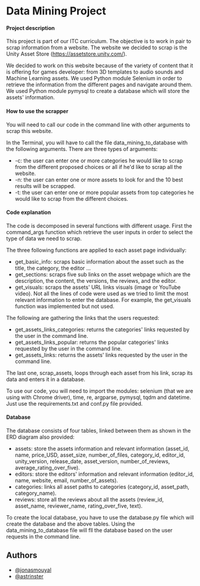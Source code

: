 # Data Mining Project

#### Project description

  This project is part of our ITC curriculum.
  The objective is to work in pair to scrap information from a website.
  The website we decided to scrap is the Unity Asset Store (https://assetstore.unity.com/).

We decided to work on this website because of the variety of content that it is offering for games developer: from 3D templates to audio sounds and Machine Learning assets.
We used Python module Selenium in order to retrieve the information from the different pages and navigate around them.
We used Python module pymysql to create a database which will store the assets' information.

#### How to use the scrapper

You will need to call our code in the command line with other arguments to scrap this website.

In the Terminal, you will have to call the file data_mining_to_database with the following arguments. There are three types of arguments:
- -c: the user can enter one or more categories he would like to scrap from the different proposed choices or all if he'd like to scrap all the website.
- -n: the user can enter one or more assets to look for and the 10 best results will be scrapped.
- -t: the user can enter one or more popular assets from top categories he would like to scrap from the different choices.


#### Code explanation

  The code is decomposed in several functions with different usage.
  First the command_args function which retrieve the user inputs in order to select the type of data we need to scrap.
  
  The three following functions are applied to each asset page individually:
  - get_basic_info: scraps basic information about the asset such as the title, the category, the editor ...
  - get_sections: scraps five sub links on the asset webpage which are the description, the content, the versions, the reviews, and the editor.
  - get_visuals: scraps the assets' URL links visuals (image or YouTube video).
  Not all the lines of code were used as we tried to limit the most relevant information to enter the database.
  For example, the get_visuals function was implemented but not used.
 
 The following are gathering the links that the users requested:
  - get_assets_links_categories: returns the categories' links requested by the user in the command line.
  - get_assets_links_popular: returns the popular categories' links requested by the user in the command line.
  - get_assets_links: returns the assets' links requested by the user in the command line.

The last one, scrap_assets, loops through each asset from his link, scrap its data and enters it in a database.

To use our code, you will need to import the modules: selenium (that we are using with Chrome driver), time, re, argparse, pymysql, tqdm and datetime.
Just use the requirements.txt and conf.py file provided.

#### Database

The database consists of four tables, linked between them as shown in the ERD diagram also provided:
- assets: store the assets information and relevant information (asset_id, name, price_USD, asset_size, number_of_files, category_id, editor_id, unity_version, release_date, asset_version, number_of_reviews, average_rating_over_five).
- editors: store the editors' information and relevant information (editor_id, name, website, email, number_of_assets).
- categories: links all asset paths to categories (category_id, asset_path, category_name).
- reviews: store all the reviews about all the assets (review_id, asset_name, reviewer_name, rating_over_five, text).

To create the local database, you have to use the database.py file which will create the database and the above tables. Using the data_mining_to_database file will fll the database based on the user requests in the command line.

## Authors

- [@jonasmouyal](https://www.github.com/jonasmouyal)
- [@astrinster](https://www.github.com/astrinster)

